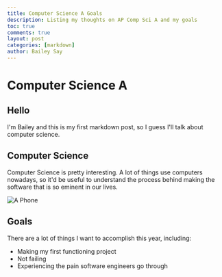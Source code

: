 ```yaml
---
title: Computer Science A Goals
description: Listing my thoughts on AP Comp Sci A and my goals
toc: true
comments: true
layout: post
categories: [markdown]
author: Bailey Say
---
```


# Computer Science A

## Hello

I'm Bailey and this is my first markdown post, so I guess I'll talk about computer science.

## Computer Science

Computer Science is pretty interesting. A lot of things use computers nowadays, so it'd be useful to understand the process behind making the software that is so eminent in our lives.

![A Phone](https://www.history.com/.image/t_share/MTU4NDAzMTA4MTM5OTY4NDQ3/gettyimages-74961462.jpg)

## Goals

There are a lot of things I want to accomplish this year, including:

- Making my first functioning project
- Not failing
- Experiencing the pain software engineers go through